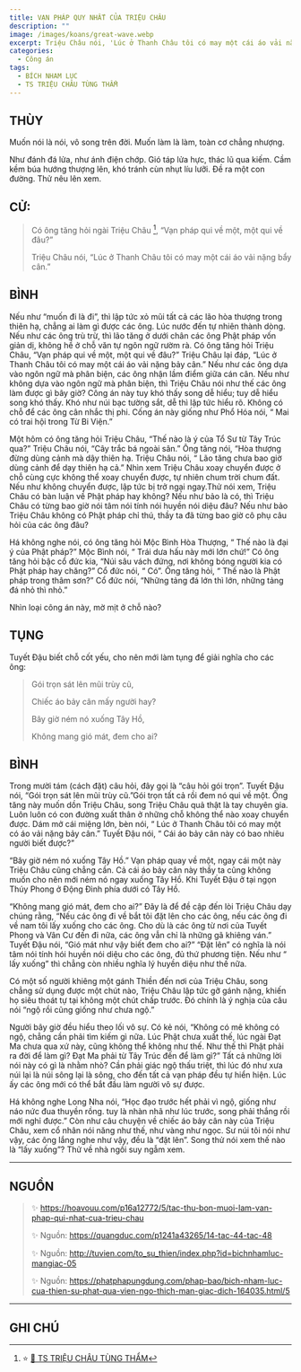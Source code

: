 ```yaml
---
title: VẠN PHÁP QUY NHẤT CỦA TRIỆU CHÂU
description: ""
image: /images/koans/great-wave.webp
excerpt: Triệu Châu nói, 'Lúc ở Thanh Châu tôi có may một cái áo vải nặng bẩy cân'
categories:
  - Công án
tags:
  - BÍCH NHAM LỤC
  - TS TRIỆU CHÂU TÙNG THẨM
---
```


## THÙY

Muốn nói là nói, vô song trên đời. Muốn làm là làm, toàn cơ chẳng nhượng.

Như đánh đá lửa, như ánh điện chớp. Gió táp lửa hực, thác lũ qua kiếm. Cầm kềm búa hướng thượng lên, khó tránh cùn nhụt líu lưỡi. Đề ra một con đường. Thử nêu lên xem.

## CỬ:

> Có ông tăng hỏi ngài Triệu Châu [^1], “Vạn pháp qui về một, một qui về đâu?”
>
> Triệu Châu nói, “Lúc ở Thanh Châu tôi có may một cái áo vải nặng bẩy cân.”

## BÌNH

Nếu như “muốn đi là đi”, thì lập tức xỏ mũi tất cả các lão hòa thượng trong thiên hạ, chẳng ai làm gì được các ông. Lúc nước đến tự nhiên thành dòng. Nếu như các ông trù trừ, thì lão tăng ở dưới chân các ông Phật pháp vốn giản dị, không hề ở chỗ văn tự ngôn ngữ rườm rà. Có ông tăng hỏi Triệu Châu, “Vạn pháp qui về một, một qui về đâu?” Triệu Châu lại đáp, “Lúc ở Thanh Châu tôi có may một cái áo vải nặng bảy cân.” Nếu như các ông dựa vào ngôn ngữ mà phân biện, các ông nhận lầm điểm giữa cán cân. Nếu như không dựa vào ngôn ngữ mà phân biện, thì Triệu Châu nói như thế các ông làm được gì bây giờ? Công án này tuy khó thấy song dễ hiểu; tuy dễ hiểu song khó thấy. Khó như núi bạc tường sắt, dễ thì lập tức hiểu rõ. Không có chỗ để các ông cân nhắc thị phi. Cống án này giống như Phổ Hóa nói, “ Mai có trai hội trong Từ Bi Viện.”

Một hôm có ông tăng hỏi Triệu Châu, “Thế nào là ý của Tổ Sư từ Tây Trúc qua?” Triệu Châu nói, “Cây trắc bá ngoài sân.” Ông tăng nói, “Hòa thượng đừng dùng cảnh mà dậy thiên hạ. Triệu Châu nói, “ Lão tăng chưa bao giờ dùng cảnh để dạy thiên hạ cả.” Nhìn xem Triệu Châu xoay chuyển được ở chỗ cùng cực không thể xoay chuyển được, tự nhiên chum trời chum đất. Nếu như không chuyển được, lập tức bị trở ngại ngay.Thử nói xem, Triệu Châu có bàn luận về Phật pháp hay không? Nếu như bảo là có, thì Triệu Châu có từng bao giờ nói tâm nói tính nói huyền nói diệu đâu? Nếu như bảo Triệu Châu không có Phật pháp chỉ thú, thầy ta đã từng bao giờ cô phụ câu hỏi của các ông đâu?

Há không nghe nói, có ông tăng hỏi Mộc Bình Hòa Thượng, “ Thế nào là đại ý của Phật pháp?” Mộc Bình nói, “ Trái dưa hấu này mới lớn chứ!” Có ông tăng hỏi bậc cổ đức kia, “Núi sâu vách đứng, nơi không bóng người kia có Phật pháp hay chăng?” Cổ đức nói, “ Có”. Ông tăng hỏi, “ Thế nào là Phật pháp trong thâm sơn?” Cổ đức nói, “Những tảng đá lớn thì lớn, những tảng đá nhỏ thì nhỏ.”

Nhìn loại công án này, mờ mịt ở chỗ nào?

## TỤNG

Tuyết Đậu biết chỗ cốt yếu, cho nên mới làm tụng để giải nghĩa cho các ông:

> Gói trọn sát lên mũi trùy cũ,
>
> Chiếc áo bảy cân mấy người hay?
>
> Bây giờ ném nó xuống Tây Hồ,
>
> Không mang gió mát, đem cho ai?

## BÌNH

Trong mười tám (cách đặt) câu hỏi, đây gọi là “câu hỏi gói trọn”. Tuyết Đậu nói, “Gói trọn sát lên mũi trùy cũ.”Gói trọn tất cả rồi đem nó qui về một. Ông tăng này muốn dồn Triệu Châu, song Triệu Châu quả thật là tay chuyên gia. Luôn luôn có con đường xuất thân ở những chỗ không thể nào xoay chuyển được. Dám mở cái miệng lớn, bèn nói, “ Lúc ở Thanh Châu tôi có may một có áo vải nặng bảy cân.” Tuyết Đậu nói, “ Cái áo bảy cân này có bao nhiêu người biết được?”

“Bây giờ ném nó xuống Tây Hồ.” Vạn pháp quay về một, ngay cái một này Triệu Châu cũng chẳng cần. Cả cái áo bảy cân này thầy ta cũng không muốn cho nên mới ném nó ngay xuống Tây Hồ. Khi Tuyết Đậu ở tại ngọn Thúy Phong ở Động Đình phía dưới có Tây Hồ.

“Không mang gió mát, đem cho ai?” Đây là để đề cập đến lòi Triệu Châu dạy chúng rằng, “Nếu các ông đi về bắt tôi đặt lên cho các ông, nếu các ông đi về nam tôi lấy xuống cho các ông. Cho dù là các ông từ nơi của Tuyết Phong và Vân Cư đến đi nữa, các ông vẫn chỉ là những gã khiêng ván.” Tuyết Đậu nói, “Gió mát như vậy biết đem cho ai?” “Đặt lên” có nghĩa là nói tâm nói tính hói huyền nói diệu cho các ông, đủ thứ phương tiện. Nếu như “ lấy xuống” thì chẳng còn nhiều nghĩa lý huyền diệu như thế nữa.

Có một số người khiêng một gánh Thiền đến nơi của Triệu Châu, song chẳng sử dụng được một chút nào, Triệu Châu lập tức gỡ gánh nặng, khiến họ siêu thoát tự tại không một chút chấp trước. Đó chính là ý nghịa của câu nói “ngộ rồi cũng giống như chưa ngộ.”

Người bây giờ đều hiểu theo lối vô sự. Có kẻ nói, “Không có mê không có ngộ, chẳng cần phải tìm kiếm gì nữa. Lúc Phật chưa xuất thế, lúc ngài Đạt Ma chưa qua xứ này, cũng không thể không như thế. Như thế thì Phật phải ra đời để làm gì? Đạt Ma phải từ Tây Trúc đến để làm gì?” Tất cả những lời nói này có gì là nhằm nhò? Cần phải giác ngộ thấu triệt, thì lúc đó như xưa núi lại là núi sông lại là sông, cho đến tất cả vạn pháp đều tự hiển hiện. Lúc ấy các ông mới có thể bắt đầu làm người vô sự được.

Há không nghe Long Nha nói, “Học đạo trước hết phải vì ngộ, giống như náo nức đua thuyền rồng. tuy là nhàn nhã như lúc trước, song phải thắng rồi mới nghỉ được.” Còn như câu chuyện về chiếc áo bảy cân này của Triệu Châu, xem cổ nhân nói năng như thế, như vàng như ngọc. Sư núi tôi nói như vậy, các ông lắng nghe như vậy, đều là “đặt lên”. Song thử nói xem thế nào là “lấy xuống”? Thử về nhà ngồi suy ngẫm xem.

<hr class="blog-rule" />

## NGUỒN

> ✨ https://hoavouu.com/p16a12772/5/tac-thu-bon-muoi-lam-van-phap-qui-nhat-cua-trieu-chau
>
> ✨ Nguồn: https://quangduc.com/p1241a43265/14-tac-44-tac-48
>
> ✨ Nguồn: http://tuvien.com/to_su_thien/index.php?id=bichnhamluc-mangiac-05
>
> ✨ Nguồn: https://phatphapungdung.com/phap-bao/bich-nham-luc-cua-thien-su-phat-qua-vien-ngo-thich-man-giac-dich-164035.html/5

<hr class="blog-rule" />

## GHI CHÚ

[^1]: ⭐️ <a href="/masters/Zhaozhou-Congshen" target="_blank">🔗 TS TRIỆU CHÂU TÙNG THẨM</a>
